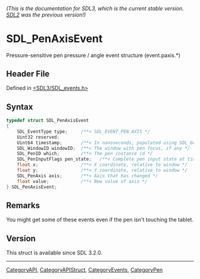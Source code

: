 ###### (This is the documentation for SDL3, which is the current stable version. [SDL2](https://wiki.libsdl.org/SDL2/) was the previous version!)
# SDL_PenAxisEvent

Pressure-sensitive pen pressure / angle event structure (event.paxis.*)

## Header File

Defined in [<SDL3/SDL_events.h>](https://github.com/libsdl-org/SDL/blob/main/include/SDL3/SDL_events.h)

## Syntax

```c
typedef struct SDL_PenAxisEvent
{
    SDL_EventType type;     /**< SDL_EVENT_PEN_AXIS */
    Uint32 reserved;
    Uint64 timestamp;       /**< In nanoseconds, populated using SDL_GetTicksNS() */
    SDL_WindowID windowID;  /**< The window with pen focus, if any */
    SDL_PenID which;        /**< The pen instance id */
    SDL_PenInputFlags pen_state;   /**< Complete pen input state at time of event */
    float x;                /**< X coordinate, relative to window */
    float y;                /**< Y coordinate, relative to window */
    SDL_PenAxis axis;       /**< Axis that has changed */
    float value;            /**< New value of axis */
} SDL_PenAxisEvent;
```

## Remarks

You might get some of these events even if the pen isn't touching the
tablet.

## Version

This struct is available since SDL 3.2.0.

----
[CategoryAPI](CategoryAPI), [CategoryAPIStruct](CategoryAPIStruct), [CategoryEvents](CategoryEvents), [CategoryPen](CategoryPen)


